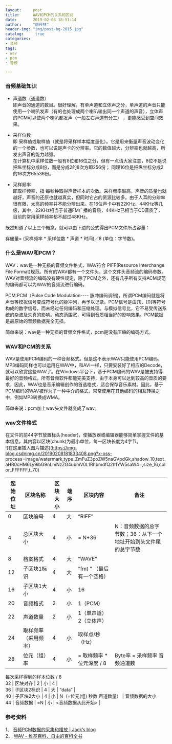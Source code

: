 ```yaml
---
layout:		post
title: 		WAV和PCM的关系和区别
date: 		2019-02-08 18:51:14
author:		"唐传林"
header-img: "img/post-bg-2015.jpg"
catalog:	 true
categories:
- 音频
tags:
- wav
- pcm
- 音频

---
```

###  音频基础知识

  * 声道数（通道数）   
即声音的通道的数目。很好理解，有单声道和立体声之分，单声道的声音只能使用一个喇叭发声（有的也处理成两个喇叭输出同一个声道的声音），立体声的PCM可以使两个喇叭都发声（一般左右声道有分工）
，更能感受到空间效果。

  * 采样位数   
即
采样值或取样值（就是将采样样本幅度量化）。它是用来衡量声音波动变化的一个参数，也可以说是声卡的分辨率。它的数值越大，分辨率也就越高，所发出声音的能力越强。  
在计算机中采样位数一般有8位和16位之分，但有一点请大家注意，8位不是说把纵坐标分成8份，而是分成2的8次方即256份；
同理16位是把纵坐标分成2的16次方65536份。

  * 采样频率   
即取样频率，指
每秒钟取得声音样本的次数。采样频率越高，声音的质量也就越好，声音的还原也就越真实，但同时它占的资源比较多。由于人耳的分辨率很有限，太高的频率并不能分辨出来。在16位声卡中有22KHz、44KHz等几级，其中，22KHz相当于普通FM广播的音质，44KHz已相当于CD音质了，目前的常用采样频率都不超过48KHz。

既然知道了以上三个概念，就可以由下边的公式得出PCM文件所占容量：

存储量= (采样频率 * 采样位数 * 声道 * 时间)／8 (单位：字节数)。

###  什么是WAV和PCM？

WAV：wav是一种无损的音频文件格式，WAV符合 PIFF(Resource Interchange File
Format)规范。所有的WAV都有一个文件头，这个文件头音频流的编码参数。WAV对音频流的编码没有硬性规定，除了PCM之外，还有几乎所有支持ACM规范的编码都可以为WAV的音频流进行编码。

PCM:PCM（Pulse Code Modulation----
脉冲编码调制)。所谓PCM编码就是将声音等模拟信号变成符号化的脉冲列，再予以记录。PCM信号是由[1]、[0]等符号构成的数字信号，而未经过任何编码和压缩处理。与模拟信号比，它不易受传送系统的杂波及失真的影响。动态范围宽，可得到音质相当好的影响效果。PCM数据是最原始的音频数据完全无损。

简单来说：wav是一种无损的音频文件格式，pcm是没有压缩的编码方式。

###  WAV和PCM的关系

WAV是使用PCM编码的一种音频格式。但是这不表示WAV只能使用PCM编码，MP3编码同样也可以运用在WAV中，和AVI一样，只要安装好了相应的Decode，就可以欣赏这些WAV了。在Windows平台下，基于PCM编码的WAV是被支持得最好的音频格式，所有音频软件都能完美支持，由于本身可以达到较高的音质的要求，因此，WAV也是音乐编辑创作的首选格式，适合保存音乐素材。因此，基于PCM编码的WAV被作为了一种中介的格式，常常使用在其他编码的相互转换之中，例如MP3转换成WMA。

简单来说：pcm加上wav头文件就变成了wav。

###  wav文件格式

在文件的前44字节放置标头(header)，使播放器或编辑器能够简单掌握文件的基本信息，其内容以区块(chunk)为最小单位，每一区块长度为4字节。  
![在这里插入图片描述](https://img-blog.csdnimg.cn/20190208181833408.png?x-oss-
process=image/watermark,type_ZmFuZ3poZW5naGVpdGk,shadow_10,text_aHR0cHM6Ly9ibG9nLmNzZG4ubmV0L1RhbmdfQ2h1YW5saW4=,size_16,color_FFFFFF,t_70)

起始位址  |  区块名称  |  区块大小  |  端序  |  区块内容  |  备注  
---|---|---|---|---|---  
0  |  区块编号  |  4  |  大  |  “RIFF”  |  
4  |  总区块大小  |  4  |  小  |  = N+36  |  N：音频数据的总字节数；36：从下一个地址开始到头文件尾的总字节数  
8  |  档案格式  |  4  |  大  |  “WAVE”  |  
12  |  子区块1标识  |  4  |  大  |  “fmt ” （最后有一个空格）  |  
16  |  子区块1大小  |  4  |  小  |  16  |  
20  |  音频格式  |  2  |  小  |  1（PCM）  |  
22  |  声道数量  |  2  |  小  |  1（单声道）2（立体声）  |  
24  |  取样频率（采用频率）  |  4  |  小  |  取样点/秒（Hz）  |  
28  |  位元（组）率  |  4  |  小  |  = 取样频率 * 位元深度 / 8  |  Byte率 = 采样频率 音频通道数
每次采样得到的样本位数 / 8  
32  |  区块对齐  |  2  |  小  |  4  |  
36  |  子区块2标识  |  4  |  大  |  “data”  |  
40  |  子区块2大小  |  4  |  小  |  N（=位元(组) 秒数 声道数量）  |  音频数据的大小  
44  |  音频数据  |  =N  |  小  |  <音频数据从此开始> |  
  
###  参考资料

1、 [ 音频PCM数据的采集和播放 | Jack’s blog
](https://adajqd.github.io/2018/03/20/2018-3-20-%E9%9F%B3%E9%A2%91-PCM-%E6%95%B0%E6%8D%AE%E7%9A%84%E9%87%87%E9%9B%86%E5%92%8C%E6%92%AD%E6%94%BE/)  
2、 [ WAV - 维基百科，自由的百科全书 ](https://zh.wikipedia.org/wiki/WAV)

